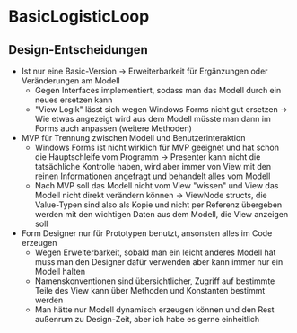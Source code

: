 # BasicLogisticLoop
## Design-Entscheidungen
- Ist nur eine Basic-Version -> Erweiterbarkeit für Ergänzungen oder Veränderungen am Modell
	- Gegen Interfaces implementiert, sodass man das Modell durch ein neues ersetzen kann
	- "View Logik" lässt sich wegen Windows Forms nicht gut ersetzen 
	-> Wie etwas angezeigt wird aus dem Modell müsste man dann im Forms auch anpassen (weitere Methoden)
- MVP für Trennung zwischen Modell und Benutzerinteraktion
	- Windows Forms ist nicht wirklich für MVP geeignet und hat schon die Hauptschleife vom Programm
	-> Presenter kann nicht die tatsächliche Kontrolle haben, wird aber immer von View mit den reinen Informationen angefragt und behandelt alles vom Modell
	- Nach MVP soll das Modell nicht vom View "wissen" und View das Modell nicht direkt verändern können
	-> ViewNode structs, die Value-Typen sind also als Kopie und nicht per Referenz übergeben werden mit den wichtigen Daten aus dem Modell, die View anzeigen soll
- Form Designer nur für Prototypen benutzt, ansonsten alles im Code erzeugen
	- Wegen Erweiterbarkeit, sobald man ein leicht anderes Modell hat muss man den Designer dafür verwenden aber kann immer nur ein Modell halten
	- Namenskonventionen sind übersichtlicher, Zugriff auf bestimmte Teile des View kann über Methoden und Konstanten bestimmt werden
	- Man hätte nur Modell dynamisch erzeugen können und den Rest außenrum zu Design-Zeit, aber ich habe es gerne einheitlich